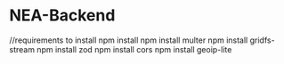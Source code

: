 # NEA-Backend

//requirements to install 
npm install 
npm install multer
npm install gridfs-stream
npm install zod
npm install cors
npm install geoip-lite